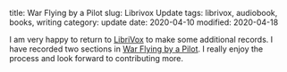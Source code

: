 title: War Flying by a Pilot
slug: Librivox Update
tags: librivox, audiobook, books, writing
category: update
date: 2020-04-10
modified: 2020-04-18

I am very happy to return to [LibriVox](http://librivox.org) to make some additional records.  I have recorded two sections in [War Flying by a Pilot](https://forum.librivox.org/viewtopic.php?f=9&t=78531).  I really enjoy the process and look forward to contributing more.
